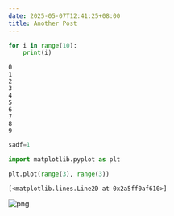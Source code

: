 ```yaml
---
date: 2025-05-07T12:41:25+08:00
title: Another Post
---
```



```python
for i in range(10):
    print(i)
```

    0
    1
    2
    3
    4
    5
    6
    7
    8
    9
    


```python
sadf=1
```


```python
import matplotlib.pyplot as plt
```


```python
plt.plot(range(3), range(3))
```




    [<matplotlib.lines.Line2D at 0x2a5ff0af610>]




    
![png](another-post-output_4_1.png)
    



```python

```
